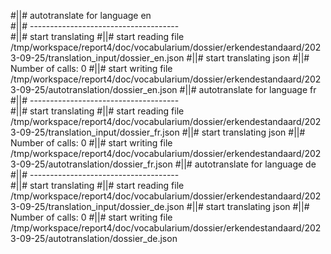 #||# autotranslate for language en  
#||# -------------------------------------  
#||# start translating
#||# start reading file /tmp/workspace/report4/doc/vocabularium/dossier/erkendestandaard/2023-09-25/translation_input/dossier_en.json
#||# start translating json
#||# Number of calls: 0
#||# start writing file /tmp/workspace/report4/doc/vocabularium/dossier/erkendestandaard/2023-09-25/autotranslation/dossier_en.json
#||# autotranslate for language fr  
#||# -------------------------------------  
#||# start translating
#||# start reading file /tmp/workspace/report4/doc/vocabularium/dossier/erkendestandaard/2023-09-25/translation_input/dossier_fr.json
#||# start translating json
#||# Number of calls: 0
#||# start writing file /tmp/workspace/report4/doc/vocabularium/dossier/erkendestandaard/2023-09-25/autotranslation/dossier_fr.json
#||# autotranslate for language de  
#||# -------------------------------------  
#||# start translating
#||# start reading file /tmp/workspace/report4/doc/vocabularium/dossier/erkendestandaard/2023-09-25/translation_input/dossier_de.json
#||# start translating json
#||# Number of calls: 0
#||# start writing file /tmp/workspace/report4/doc/vocabularium/dossier/erkendestandaard/2023-09-25/autotranslation/dossier_de.json
